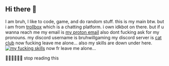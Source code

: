 ## Hi there 👋

<!--
**bruhimgaming/bruhimgaming** is a ✨ _special_ ✨ repository because its `README.md` (this file) appears on your GitHub profile.

Here are some ideas to get you started:

- 🔭 I’m currently working on ...
- 🌱 I’m currently learning ...
- 👯 I’m looking to collaborate on ...
- 🤔 I’m looking for help with ...
- 💬 Ask me about ...
- 📫 How to reach me: ...
- 😄 Pronouns: ...
- ⚡ Fun fact: ...
-->

I am bruh, I like to code, game, and do random stuff.
this is my main btw.
but i am from [trollbox](www.windows93.net/trollbox) which is a chatting platform.
i own idkbot on there.
but if u wanna reach me my email is <a href="mailto: bruhwillgame@proton.me">my proton email</a>
also dont fucking ask for my pronouns.
my discord username is bruhwillgaming
my discord server is [cat club](https://discord.gg/QqbzgWXUp3)
now fucking leave me alone...
also my skills are down under here.
[![my fucking skills](https://skillicons.dev/icons?i=aws,gcp,azure,react,vue,flutter,java,nodejs,html,css,js,docker,git,powershell,npm,mint,linux,linkedin,gitlab,github,dotnet,discordjs,bots,discord,cloudflare,blender,au,ae,androidstudio,apple,arch,arduino,windows,twitter&perline=10)](https://skillicons.dev)
now fr leave me alone...

🖕🖕🖕🖕🖕🖕 stop reading this 
